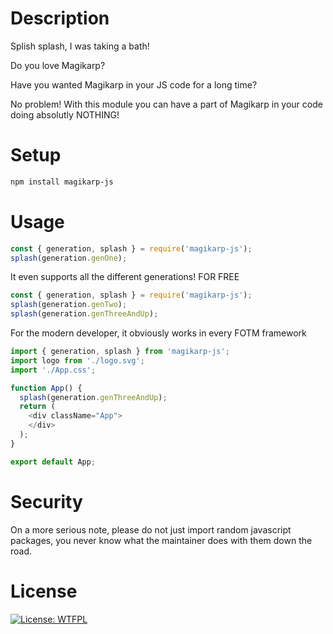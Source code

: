 # Description
Splish splash, I was taking a bath!

Do you love Magikarp?

Have you wanted Magikarp in your JS code for a long time?

No problem! With this module you can have a part of Magikarp in your code doing absolutly NOTHING!

# Setup
```bash
npm install magikarp-js
```

# Usage
```javascript
const { generation, splash } = require('magikarp-js');
splash(generation.genOne);
```

It even supports all the different generations! FOR FREE
```javascript
const { generation, splash } = require('magikarp-js');
splash(generation.genTwo);
splash(generation.genThreeAndUp);
```

For the modern developer, it obviously works in every FOTM framework
```javascript
import { generation, splash } from 'magikarp-js';
import logo from './logo.svg';
import './App.css';

function App() {
  splash(generation.genThreeAndUp);
  return (
    <div className="App">
    </div>
  );
}

export default App;
```

# Security
On a more serious note, please do not just import random javascript packages, you never know what the maintainer does with them down the road.

# License
[![License: WTFPL](https://img.shields.io/badge/License-WTFPL-brightgreen.svg)](http://www.wtfpl.net/about/)